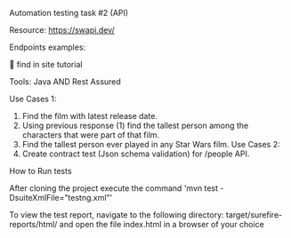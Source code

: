 Automation testing task #2 (API)

Resource: https://swapi.dev/

Endpoints examples:

 find in site tutorial

Tools: Java AND Rest Assured

Use Cases 1:
1. Find the film with latest release date.
2. Using previous response (1) find the tallest person among the characters that
were part of that film.
3. Find the tallest person ever played in any Star Wars film.
Use Cases 2:
1. Create contract test (Json schema validation) for /people API.

How to Run tests

After cloning the project execute the command 'mvn test -DsuiteXmlFile="testng.xml"'

To view the test report, navigate to the following directory: target/surefire-reports/html/ and open the file index.html in a browser of your choice
